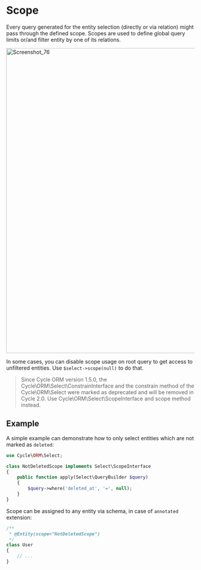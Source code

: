 # Scope
Every query generated for the entity selection (directly or via relation) might pass through the defined scope.
Scopes are used to define global query limits or/and filter entity by one of its relations.

<img width="816" alt="Screenshot_76" src="https://user-images.githubusercontent.com/773481/144860939-f18d4fb0-083a-44fa-9691-73c95ecd069c.png">

In some cases, you can disable scope usage on root query to get access to unfiltered entities. Use `$select->scope(null)` to do that.

> Since Cycle ORM version 1.5.0, the Cycle\ORM\Select\ConstrainInterface and the constrain method of the Cycle\ORM\Select were marked as deprecated and will be removed in Cycle 2.0. Use Cycle\ORM\Select\ScopeInterface and scope method instead.

## Example
A simple example can demonstrate how to only select entities which are not marked as `deleted`:

```php
use Cycle\ORM\Select;

class NotDeletedScope implements Select\ScopeInterface
{
    public function apply(Select\QueryBuilder $query)
    {
        $query->where('deleted_at', '=', null);
    }
}
```

Scope can be assigned to any entity via schema, in case of `annotated` extension:

```php
/**
 * @Entity(scope="NotDeletedScope")
 */
class User
{
    // ...
}
```
